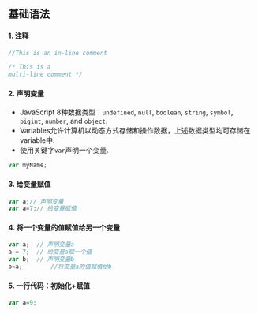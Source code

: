 ## 基础语法

#### 1. 注释

```javascript
//This is an in-line comment

/* This is a 
multi-line comment */
```

#### 2. 声明变量

- JavaScript 8种数据类型：`undefined`, `null`, `boolean`, `string`, `symbol`, `bigint`, `number`, and `object`.
- Variables允许计算机以动态方式存储和操作数据，上述数据类型均可存储在variable中.
- 使用关键字`var`声明一个变量.

```javascript
var myName;
```

#### 3. 给变量赋值

```javascript
var a;// 声明变量
var a=7;// 给变量赋值
```

#### 4. 将一个变量的值赋值给另一个变量

```javascript
var a;	// 声明变量a
a = 7;	// 给变量a赋一个值
var b;	// 声明变量b
b=a;		//将变量a的值赋值给b
```

#### 5. 一行代码：初始化+赋值

```javascript
var a=9;
```


